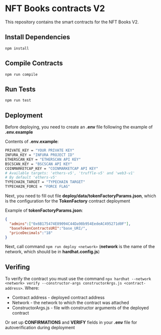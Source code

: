 # NFT Books contracts V2

This repository contains the smart contracts for the NFT Books V2.

## Install Dependencies

`npm install`

## Compile Contracts

`npm run compile`

## Run Tests

`npm run test`

## Deployment

Before deploying, you need to create an **.env** file following the example of **.env.example**

Contents of **.env.example**:

```bash
PRIVATE_KEY = "YOUR PRIVATE KEY"
INFURA_KEY = "INFURA PROJECT ID"
ETHERSCAN_KEY = "ETHERSCAN API KEY"
BSCSCAN_KEY = "BSCSCAN API KEY"
COINMARKETCAP_KEY = "COINMARKETCAP API KEY"
# Available targets: 'ethers-v5', 'truffle-v5' and 'web3-v1'
# By default 'ethers-v5'
TYPECHAIN_TARGET = "TYPECHAIN TARGET"
TYPECHAIN_FORCE = "FORCE FLAG"
```

Next, you need to fill out file **deploy/data/tokenFactoryParams.json**, which is the configuration for the **TokenFactory** contract deployment

Example of **tokenFactoryParams.json**:

```json
{
  "admins":["0x6B175474E89094C44Da98b954EedeAC495271d0F"],
  "baseTokenContractsURI":"base_URI/",
  "priceDecimals":"18"
}
```

Next, call command `npm run deploy <network>` (**network** is the name of the network, which should be in **hardhat.config.js**)

## Verifing

To verify the contract you must use the command `npx hardhat --network <network> verify --constructor-args constructorArgs.js <contract-address>`. Where:

- Contract address - deployed contract address
- Network - the network to which the contract was attached
- ConstructorArgs.js - file with constructor arguments of the deployed contract

Or set up **CONFIRMATIONS** and **VERIFY** fields in your **.env** file for autoverification during deployment
